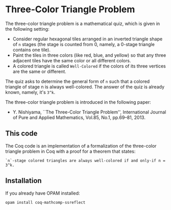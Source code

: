 # Three-Color Triangle Problem

The three-color triangle problem is a mathematical quiz, which is given in the following setting:

- Consider regular hexagonal tiles arranged in an inverted triangle shape of `n` stages (the stage is counted from 0, namely, a 0-stage triangle contains one tile). 
- Paint the tiles in three colors (like red, blue, and yellow) so that any three adjacent tiles have the same color or all different colors.
- A colored triangle is called `Well-Colored` if the colors of its three vertices are the same or different.

The quiz asks to determine the general form of `n` such that a colored triangle of stage n is always well-colored. 
The answer of the quiz is already known, namely, it's `3^k`. 

The three-color triangle problem is introduced in the following paper:
- Y. Nishiyama, ``The Three-Color Triangle Problem'', International Journal of Pure and Applied Mathematics, Vol.85, No.1, pp.69–81, 2013.


## This code

The Coq code is an implementation of a formalization of the three-color triangle problem in Coq with a proof for a theorem that states: 
```
`n`-stage colored triangles are always well-colored if and only-if n = 3^k. 
```


## Installation

If you already have OPAM installed:
```
opam install coq-mathcomp-ssreflect
```
 
